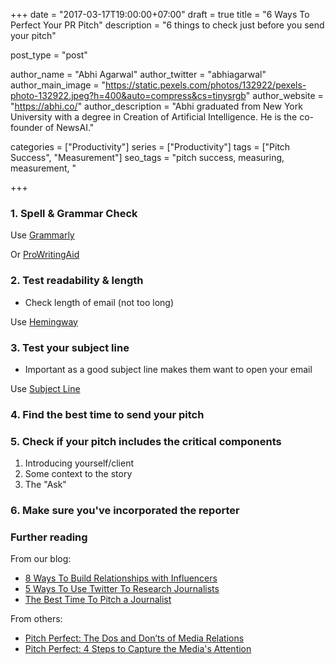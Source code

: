 +++
date = "2017-03-17T19:00:00+07:00"
draft = true
title = "6 Ways To Perfect Your PR Pitch"
description = "6 things to check just before you send your pitch"

post_type = "post"

author_name = "Abhi Agarwal"
author_twitter = "abhiagarwal"
author_main_image = "https://static.pexels.com/photos/132922/pexels-photo-132922.jpeg?h=400&auto=compress&cs=tinysrgb"
author_website = "https://abhi.co/"
author_description = "Abhi graduated from New York University with a degree in Creation of Artificial Intelligence. He is the co-founder of NewsAI."

categories = ["Productivity"]
series = ["Productivity"]
tags = ["Pitch Success", "Measurement"]
seo_tags = "pitch success, measuring, measurement, "

+++

### 1. Spell & Grammar Check

Use [Grammarly](https://www.grammarly.com/)

Or [ProWritingAid](https://prowritingaid.com/)

### 2. Test readability & length

- Check length of email (not too long)

Use [Hemingway](http://www.hemingwayapp.com/)

### 3. Test your subject line

- Important as a good subject line makes them want to open your email

Use [Subject Line](http://www.subjectline.com/)

### 4. Find the best time to send your pitch

### 5. Check if your pitch includes the critical components

1. Introducing yourself/client
2. Some context to the story
3. The "Ask"

### 6. Make sure you've incorporated the reporter

### Further reading

From our blog:

- [8 Ways To Build Relationships with Influencers](https://www.newsai.co/blog/build-relationships-with-influencers/)
- [5 Ways To Use Twitter To Research Journalists](https://www.newsai.co/blog/using-twitter-to-research-journalists/)
- [The Best Time To Pitch a Journalist](https://www.newsai.co/blog/best-time-to-pitch-reporters/)

From others:

- [Pitch Perfect: The Dos and Don’ts of Media Relations](http://prnewpros.prsa.org/pitch-perfect-the-dos-and-donts-of-media-relations/)
- [Pitch Perfect: 4 Steps to Capture the Media's Attention](https://www.entrepreneur.com/article/241703)

